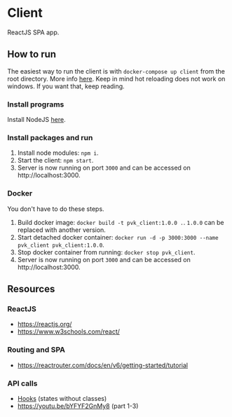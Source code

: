 # Client
ReactJS SPA app.

## How to run
The easiest way to run the client is with `docker-compose up client` from the root directory. More info [here](/README.md). Keep in mind hot reloading does not work on windows. If you want that, keep reading.

### Install programs
Install NodeJS [here](https://nodejs.org/en/).

### Install packages and run
1. Install node modules: `npm i`.
1. Start the client: `npm start`.
1. Server is now running on port `3000` and can be accessed on http://localhost:3000.

### Docker
You don't have to do these steps.

1. Build docker image: `docker build -t pvk_client:1.0.0 .`. `1.0.0` can be replaced with another version.
1. Start detached docker container: `docker run -d -p 3000:3000 --name pvk_client pvk_client:1.0.0`.
1. Stop docker container from running: `docker stop pvk_client`.
1. Server is now running on port `3000` and can be accessed on http://localhost:3000.

## Resources
### ReactJS
* https://reactjs.org/
* https://www.w3schools.com/react/

### Routing and SPA
* https://reactrouter.com/docs/en/v6/getting-started/tutorial

### API calls
* [Hooks](https://reactjs.org/docs/hooks-intro.html) (states without classes)
* https://youtu.be/bYFYF2GnMy8 (part 1-3)
